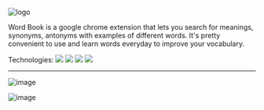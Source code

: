 

![logo](https://user-images.githubusercontent.com/58108474/135974918-b9c14c81-5b99-479c-9a79-ce137fdb5226.png)

Word Book is a google chrome extension that lets you search for meanings, synonyms, antonyms with examples of different words. It's pretty convenient to use and learn words everyday to improve your vocabulary.

Technologies:
<img src="https://img.shields.io/badge/Platform-Extension-%23C2FFD9" />
<img src="https://img.shields.io/badge/Language%20-Javascript-%23FFE459" />
<img src="https://img.shields.io/badge/Editor-Vs%20code-%23867AE9" />
<img src="https://img.shields.io/badge/Version-0.1-%233DB2FF" />

___________________________________________________________________________________________________________________________________________________________________________________


![image](https://user-images.githubusercontent.com/58108474/135978844-2456b593-498d-4ba5-bd23-46714d5bece3.png)

![image](https://user-images.githubusercontent.com/58108474/135979158-edccdf8e-2340-4538-889e-8d6e36a8f0b4.png)

